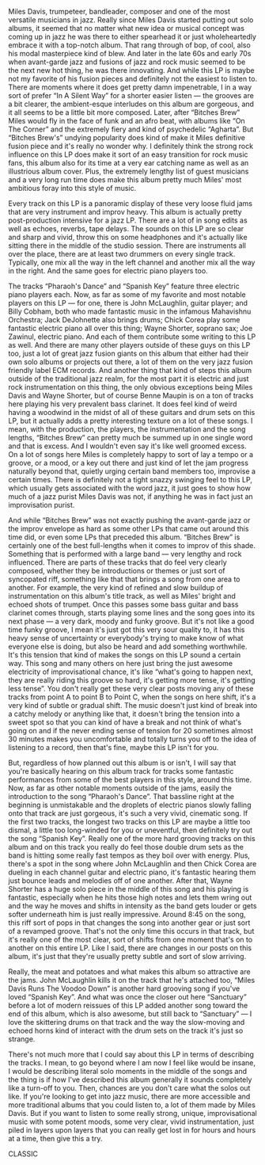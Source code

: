Miles Davis, trumpeteer, bandleader, composer and one of the most versatile musicians in jazz. Really since Miles Davis started putting out solo albums, it seemed that no matter what new idea or musical concept was coming up in jazz he was there to either spearhead it or just wholeheartedly embrace it with a top-notch album. That rang through of bop, of cool, also his modal masterpiece kind of blew. And later in the late 60s and early 70s when avant-garde jazz and fusions of jazz and rock music seemed to be the next new hot thing, he was there innovating. And while this LP is maybe not my favorite of his fusion pieces and definitely not the easiest to listen to. There are moments where it does get pretty damn impenetrable, I in a way sort of prefer “In A Silent Way” for a shorter easier listen — the grooves are a bit clearer, the ambient-esque interludes on this album are gorgeous, and it all seems to be a little bit more composed. Later, after “Bitches Brew” Miles would fly in the face of funk and an afro beat, with albums like “On The Corner” and the extremely fiery and kind of psychedelic “Agharta”. But “Bitches Brew's” undying popularity does kind of make it Miles definitive fusion piece and it's really no wonder why. I definitely think the strong rock influence on this LP does make it sort of an easy transition for rock music fans, this album also for its time at a very ear catching name as well as an illustrious album cover. Plus, the extremely lengthy list of guest musicians and a very long run time does make this album pretty much Miles' most ambitious foray into this style of music.

Every track on this LP is a panoramic display of these very loose fluid jams that are very instrument and improv heavy. This album is actually pretty post-production intensive for a jazz LP. There are a lot of in song edits as well as echoes, reverbs, tape delays. The sounds on this LP are so clear and sharp and vivid, throw this on some headphones and it's actually like sitting there in the middle of the studio session. There are instruments all over the place, there are at least two drummers on every single track. Typically, one mix all the way in the left channel and another mix all the way in the right. And the same goes for electric piano players too.

The tracks “Pharaoh's Dance” and “Spanish Key” feature three electric piano players each. Now, as far as some of my favorite and most notable players on this LP — for one, there is John McLaughlin, guitar player; and Billy Cobham, both who made fantastic music in the infamous Mahavishnu Orchestra; Jack DeJohnette also brings drums; Chick Corea play some fantastic electric piano all over this thing; Wayne Shorter, soprano sax; Joe Zawinul, electric piano. And each of them contribute some writing to this LP as well. And there are many other players outside of these guys on this LP too, just a lot of great jazz fusion giants on this album that either had their own solo albums or projects out there, a lot of them on the very jazz fusion friendly label ECM records. And another thing that kind of steps this album outside of the traditional jazz realm, for the most part it is electric and just rock instrumentation on this thing, the only obvious exceptions being Miles Davis and Wayne Shorter, but of course Benne Maupin is on a ton of tracks here playing his very prevalent bass clarinet. It does feel kind of weird having a woodwind in the midst of all of these guitars and drum sets on this LP, but it actually adds a pretty interesting texture on a lot of these songs. I mean, with the production, the players, the instrumentation and the song lengths, “Bitches Brew” can pretty much be summed up in one single word and that is excess. And I wouldn't even say it's like well groomed excess. On a lot of songs here Miles is completely happy to sort of lay a tempo or a groove, or a mood, or a key out there and just kind of let the jam progress naturally beyond that, quietly urging certain band members too, improvise a certain times. There is definitely not a tight snazzy swinging feel to this LP, which usually gets associated with the word jazz, it just goes to show how much of a jazz purist Miles Davis was not, if anything he was in fact just an improvisation purist.

And while “Bitches Brew” was not exactly pushing the avant-garde jazz or the improv envelope as hard as some other LPs that came out around this time did, or even some LPs that preceded this album. “Bitches Brew” is certainly one of the best full-lengths when it comes to improv of this shade. Something that is performed with a large band — very lengthy and rock influenced. There are parts of these tracks that do feel very clearly composed, whether they be introductions or themes or just sort of syncopated riff, something like that that brings a song from one area to another. For example, the very kind of refined and slow buildup of instrumentation on this album's title track, as well as Miles' bright and echoed shots of trumpet. Once this passes some bass guitar and bass clarinet comes through, starts playing some lines and the song goes into its next phase — a very dark, moody and funky groove. But it's not like a good time funky groove, I mean it's just got this very sour quality to, it has this heavy sense of uncertainty or everybody's trying to make know of what everyone else is doing, but also be heard and add something worthwhile. It's this tension that kind of makes the songs on this LP sound a certain way. This song and many others on here just bring the just awesome electricity of improvisational chance, it's like “what's going to happen next, they are really riding this groove so hard, it's getting more tense, it's getting less tense”. You don't really get these very clear posts moving any of these tracks from point A to point B to Point C, when the songs on here shift, it's a very kind of subtle or gradual shift. The music doesn't just kind of break into a catchy melody or anything like that, it doesn't bring the tension into a sweet spot so that you can kind of have a break and not think of what's going on and if the never ending sense of tension for 20 sometimes almost 30 minutes makes you uncomfortable and totally turns you off to the idea of listening to a record, then that's fine, maybe this LP isn't for you.

But, regardless of how planned out this album is or isn't, I will say that you're basically hearing on this album track for tracks some fantastic performances from some of the best players in this style, around this time. Now, as far as other notable moments outside of the jams, easily the introduction to the song “Pharaoh's Dance”. That bassline right at the beginning is unmistakable and the droplets of electric pianos slowly falling onto that track are just gorgeous, it's such a very vivid, cinematic song. If the first two tracks, the longest two tracks on this LP are maybe a little too dismal, a little too long-winded for you or uneventful, then definitely try out the song “Spanish Key”. Really one of the more hard grooving tracks on this album and on this track you really do feel those double drum sets as the band is hitting some really fast tempos as they boil over with energy. Plus, there's a spot in the song where John McLaughlin and then Chick Corea are dueling in each channel guitar and electric piano, it's fantastic hearing them just bounce leads and melodies off of one another. After that, Wayne Shorter has a huge solo piece in the middle of this song and his playing is fantastic, especially when he hits those high notes and lets them wring out and the way he moves and shifts in intensity as the band gets louder or gets softer underneath him is just really impressive. Around 8:45 on the song, this riff sort of pops in that changes the song into another gear or just sort of a revamped groove. That's not the only time this occurs in that track, but it's really one of the most clear, sort of shifts from one moment that's on to another on this entire LP. Like I said, there are changes in our posts on this album, it's just that they're usually pretty subtle and sort of slow arriving.

Really, the meat and potatoes and what makes this album so attractive are the jams. John McLaughlin kills it on the track that he's attached too, “Miles Davis Runs The Voodoo Down” is another hard grooving song if you've loved “Spanish Key”. And what was once the closer out here “Sanctuary” before a lot of modern reissues of this LP added another song toward the end of this album, which is also awesome, but still back to “Sanctuary” — I love the skittering drums on that track and the way the slow-moving and echoed horns kind of interact with the drum sets on the track it's just so strange.

There's not much more that I could say about this LP in terms of describing the tracks. I mean, to go beyond where I am now I feel like would be insane, I would be describing literal solo moments in the middle of the songs and the thing is if how I've described this album generally it sounds completely like a turn-off to you. Then, chances are you don't care what the solos out like. If you're looking to get into jazz music, there are more accessible and more traditional albums that you could listen to, a lot of them made by Miles Davis. But if you want to listen to some really strong, unique, improvisational music with some potent moods, some very clear, vivid instrumentation, just piled in layers upon layers that you can really get lost in for hours and hours at a time, then give this a try.

CLASSIC
